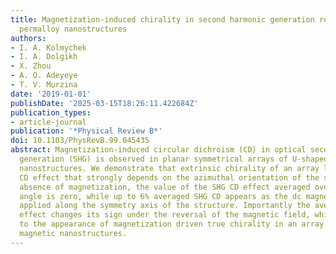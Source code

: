 ```yaml
---
title: Magnetization-induced chirality in second harmonic generation response of U-shaped
  permalloy nanostructures
authors:
- I. A. Kolmychek
- I. A. Dolgikh
- X. Zhou
- A. O. Adeyeye
- T. V. Murzina
date: '2019-01-01'
publishDate: '2025-03-15T18:26:11.422684Z'
publication_types:
- article-journal
publication: '*Physical Review B*'
doi: 10.1103/PhysRevB.99.045435
abstract: Magnetization-induced circular dichroism (CD) in optical second harmonic
  generation (SHG) is observed in planar symmetrical arrays of U-shaped permalloy
  nanostructures. We demonstrate that extrinsic chirality of an array leads to the
  CD effect that strongly depends on the azimuthal orientation of the sample. In the
  absence of magnetization, the value of the SHG CD effect averaged over 2π azimuthal
  angle is zero, while up to 6% averaged SHG CD appears as the dc magnetic field is
  applied along the symmetry axis of the structure. Importantly the averaged SHG CD
  effect changes its sign under the reversal of the magnetic field, which corresponds
  to the appearance of magnetization driven true chirality in an array of symmetric
  magnetic nanostructures.
---
```

